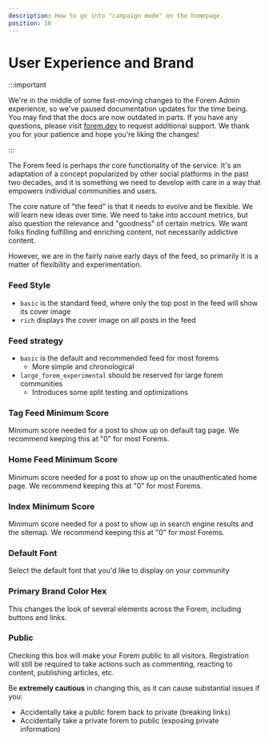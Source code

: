 ```yaml
---
description: How to go into "campaign mode" on the homepage.
position: 16
---
```


# User Experience and Brand

:::important

We're in the middle of some fast-moving changes to the Forem Admin experience, so we've paused documentation updates for the time being. You may find that the docs are now outdated in parts. If you have any questions, please visit [forem.dev](https://forem.dev) to request additional support. We thank you for your patience and hope you're liking the changes!

:::

The Forem feed is perhaps _the_ core functionality of the service. It's an adaptation of a concept popularized by other social platforms in the past two decades, and it is something we need to develop with care in a way that empowers individual communities and users.

The core nature of "the feed" is that it needs to evolve and be flexible. We will learn new ideas over time. We need to take into account metrics, but also question the relevance and "goodness" of certain metrics. We want folks finding fulfilling and enriching content, not necessarily addictive content.

However, we are in the fairly naive early days of the feed, so primarily it is a matter of flexibility and experimentation.

### Feed Style

- `basic` is the standard feed, where only the top post in the feed will show its cover image
- `rich` displays the cover image on all posts in the feed

### Feed strategy

- `basic` is the default and recommended feed for most forems
  - More simple and chronological
- `large_forem_experimental` should be reserved for large forem communities
  - Introduces some split testing and optimizations

### Tag Feed Minimum Score

Minimum score needed for a post to show up on default tag page. We recommend keeping this at "0" for most Forems.

### Home Feed Minimum Score

Minimum score needed for a post to show up on the unauthenticated home page. We recommend keeping this at "0" for most Forems.

### Index Minimum Score

Minimum score needed for a post to show up in search engine results and the sitemap. We recommend keeping this at "0" for most Forems.

### Default Font

Select the default font that you'd like to display on your community

### Primary Brand Color Hex

This changes the look of several elements across the Forem, including buttons and links.

### Public

Checking this box will make your Forem public to all visitors. Registration will still be required to take actions such as commenting, reacting to content, publishing articles, etc.

Be **extremely cautious** in changing this, as it can cause substantial issues if you:

- Accidentally take a public forem back to private \(breaking links\)
- Accidentally take a private forem to public \(exposing private information\)
